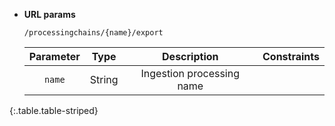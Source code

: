 * **URL params**

    `/processingchains/{name}/export`

    Parameter|Type|Description|Constraints
    :-------:|:--:|:---------:|:---------:
    `name` |String|Ingestion processing name|
{:.table.table-striped}

